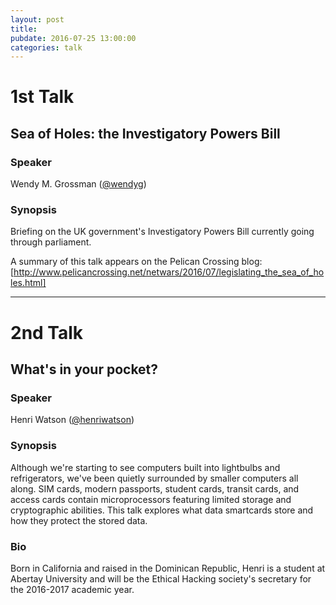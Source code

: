 ```yaml
---
layout: post
title: 
pubdate: 2016-07-25 13:00:00
categories: talk
---
```


# 1st Talk

## Sea of Holes: the Investigatory Powers Bill

### Speaker

Wendy M. Grossman ([@wendyg](https://twitter.com/wendyg))

### Synopsis

Briefing on the UK government's Investigatory Powers Bill currently going through parliament.


A summary of this talk appears on the Pelican Crossing blog:
[http://www.pelicancrossing.net/netwars/2016/07/legislating_the_sea_of_holes.html]

<hr>

# 2nd Talk

## What's in your pocket?

### Speaker

Henri Watson ([@henriwatson](https://twitter.com/henriwatson))

### Synopsis

Although we're starting to see computers built into lightbulbs
and refrigerators, we've been quietly surrounded by smaller computers
all along. SIM cards, modern passports, student cards, transit cards,
and access cards contain microprocessors featuring limited storage and
cryptographic abilities. This talk explores what data smartcards store
and how they protect the stored data.

### Bio

Born in California and raised in the Dominican Republic, Henri is a
student at Abertay University and will be the Ethical Hacking society's
secretary for the 2016-2017 academic year.


